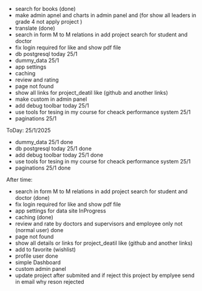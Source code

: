 
- search for books (done)
- make admin apnel and charts in admin panel and (for show all leaders in grade 4 not      apply project )
- translate (done)
- search in form M to M relations in add project  search for student  and doctor
- fix login required for like and show pdf file 
- db postgresql today 25/1
- dummy_data 25/1
- app settings
- caching
- review and rating
- page not found 
- show all links for project_deatil like (github and another links)
- make custom in admin panel 
- add debug toolbar today 25/1
- use tools for tesing in my course for cheack performance system 25/1
- paginations 25/1




ToDay: 25/1/2025
- dummy_data 25/1    done
- db postgresql today 25/1   done 
- add debug toolbar today 25/1   done 
- use tools for tesing in my course for cheack performance system 25/1
- paginations 25/1   done





After time: 

- search in form M to M relations in add project  search for student  and doctor (done)
- fix login required for like and show pdf file 
- app settings for data site   InProgress 
- caching    (done)
- review and rate by doctors and supervisors and employee only not (normal user) done
- page not found 
- show all details or links for project_deatil like (github and another links)
- add to favorite (wishlist)
- profile user  done 
- simple Dashboard
- custom admin panel
- update project after submited and if reject this project by emplyee send in email why reson rejected 
